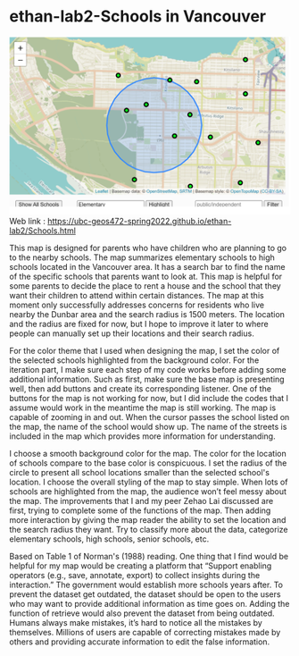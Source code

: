 # ethan-lab2-Schools in Vancouver

![](Picture/Screen.png)
Web link : https://ubc-geos472-spring2022.github.io/ethan-lab2/Schools.html


This map is designed for parents who have children who are planning to go to the nearby schools. The map summarizes elementary schools to high schools located in the Vancouver area. It has a search bar to find the name of the specific schools that parents want to look at. This map is helpful for some parents to decide the place to rent a house and the school that they want their children to attend within certain distances. The map at this moment only successfully addresses concerns for residents who live nearby the Dunbar area and the search radius is 1500 meters. The location and the radius are fixed for now, but I hope to improve it later to where people can manually set up their locations and their search radius. 

For the color theme that I used when designing the map, I set the color of the selected schools highlighted from the background color. For the iteration part, I make sure each step of my code works before adding some additional information. Such as first, make sure the base map is presenting well, then add buttons and create its corresponding listener. One of the buttons for the map is not working for now, but I did include the codes that I assume would work in the meantime the map is still working. The map is capable of zooming in and out. When the cursor passes the school listed on the map, the name of the school would show up.  The name of the streets is included in the map which provides more information for understanding. 

I choose a smooth background color for the map. The color for the location of schools compare to the base color is conspicuous. I set the radius of the circle to present all school locations smaller than the selected school's location. I choose the overall styling of the map to stay simple. When lots of schools are highlighted from the map, the audience won’t feel messy about the map. The improvements that I and my peer Zehao Lai discussed are first, trying to complete some of the functions of the map. Then adding more interaction by giving the map reader the ability to set the location and the search radius they want. Try to classify more about the data, categorize elementary schools, high schools, senior schools, etc.

Based on Table 1 of Norman's (1988) reading. One thing that I find would be helpful for my map would be creating a platform that “Support enabling operators (e.g., save, annotate, export) to collect insights during the interaction.” The government would establish more schools years after. To prevent the dataset get outdated, the dataset should be open to the users who may want to provide additional information as time goes on. Adding the function of retrieve would also prevent the dataset from being outdated. Humans always make mistakes, it’s hard to notice all the mistakes by themselves. Millions of users are capable of correcting mistakes made by others and providing accurate information to edit the false information. 
